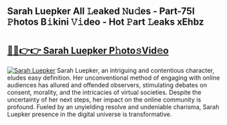 ## Sarah Luepker All 𝙻eaked 𝙽u𝚍es - Part-75I 𝙿hotos B𝚒kini 𝚅𝚒deo - Hot 𝙿art 𝙻eaks xEhbz

# <h2><a href="http://ld6cf0.urlbe.top/?page=Sarah+Luepker">🔗🔗👉👉 Sarah Luepker P𝚑oto𝚜Vid𝚎o</a></h2>

[![Sarah Luepker](https://i.imgur.com/eBuTRDB.gif)](http://ld6cf0.urlbe.top/?page=Sarah+Luepker)
Sarah Luepker, an intriguing and contentious character, eludes easy definition. Her unconventional method of engaging with online audiences has allured and offended observers, stimulating debates on consent, morality, and the intricacies of virtual societies. Despite the uncertainty of her next steps, her impact on the online community is profound. Fueled by an unyielding resolve and undeniable charisma, Sarah Luepker presence in the digital universe is transformative.
